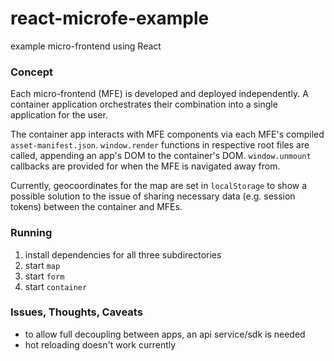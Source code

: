 # react-microfe-example
example micro-frontend using React

### Concept
Each micro-frontend (MFE) is developed and deployed independently. A container application orchestrates their combination into a single 
application for the user.

The container app interacts with MFE components via each MFE's compiled `asset-manifest.json`. `window.render` functions 
in respective root files are called, appending an app's DOM to the container's DOM. `window.unmount` callbacks are provided 
for when the MFE is navigated away from.

Currently, geocoordinates for the map are set in `localStorage` to show a possible solution to the issue of sharing necessary data 
(e.g. session tokens) between the container and MFEs.

### Running
1. install dependencies for all three subdirectories
2. start `map`
3. start `form`
4. start `container`

### Issues, Thoughts, Caveats
- to allow full decoupling between apps, an api service/sdk is needed
- hot reloading doesn't work currently
